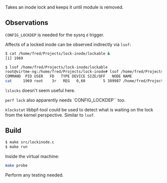 Takes an inode lock and keeps it until module is removed.

## Observations

`CONFIG_LOCKDEP` is needed for the sysrq `d` trigger.

Affects of a locked inode can be observed indirectly via `lsof`:

```sh
$ cat /home/fred/Projects/lock-inode/lockable &
[1] 1969

$ lsof /home/fred/Projects/lock-inode/lockable
root@virtme-ng:/home/fred/Projects/lock-inode# lsof /home/fred/Projects/lock-inode/lockable
COMMAND  PID USER   FD   TYPE DEVICE SIZE/OFF   NODE NAME
cat     1969 root    3r   REG   0,60        5 389987 /home/fred/Projects/lock-inode/lockable
```

`lslocks` doesn't seem useful here.

`perf lock` also apparently needs `CONFIG_LOCKDEP`` too.

`klockstat` libbpf-tool could be used to detect what is waiting on the lock
from the kernel perspective. Similar to `lsof`.

## Build

```sh
$ make src/lockinode.c
$ make run
```

Inside the virtual machine:

```sh
make probe
```

Perform any testing needed.

